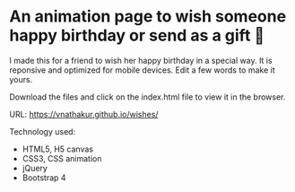 # An animation page to wish someone happy birthday or send as a gift 🎁

I made this for a friend to wish her happy birthday in a special way. It is reponsive and optimized for mobile devices. 
Edit a few words to make it yours.

Download the files and click on the index.html file to view it in the browser.


URL: https://vnathakur.github.io/wishes/

Technology used:
 * HTML5, H5 canvas
 * CSS3, CSS animation
 * jQuery
 * Bootstrap 4

